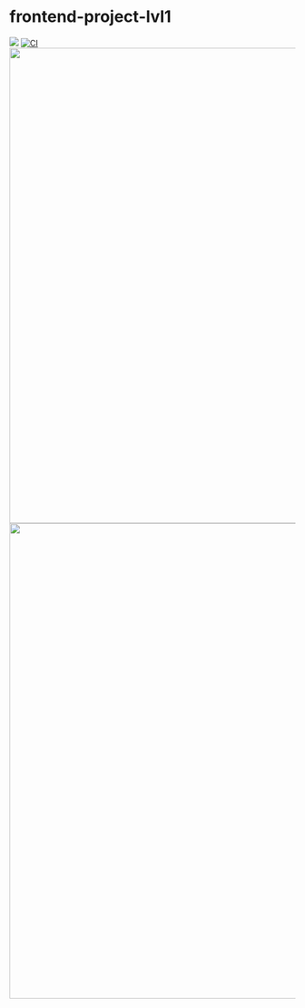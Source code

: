 # frontend-project-lvl1
<a href="https://codeclimate.com/github/codeclimate/codeclimate/maintainability"><img src="https://api.codeclimate.com/v1/badges/a99a88d28ad37a79dbf6/maintainability" /></a>
<a href="https://github.com/rudserg39/frontend-project-lvl1/actions"><img src="https://github.com/rudserg39/frontend-project-lvl1/workflows/CI/badge.svg" alt="CI" style="max-width:100%;"></a>
<a href="https://asciinema.org/a/GVqVcFVqXtPk2sUgqQAkrqHDT"><img src="https://asciinema.org/a/GVqVcFVqXtPk2sUgqQAkrqHDT.png" width="836"/></a>
<a href="https://asciinema.org/a/7kSfMMrY1L2RLU0LaIoWJeogD"><img src="https://asciinema.org/a/7kSfMMrY1L2RLU0LaIoWJeogD.png" width="836"/></a>

